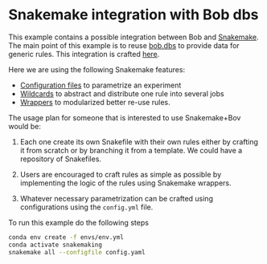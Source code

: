 # Snakemake integration with Bob dbs

This example contains a possible integration between Bob and [Snakemake](https://snakemake.readthedocs.io).
The main point of this example is to reuse [bob.dbs](https://www.idiap.ch/software/bob/docs/bob/docs/stable/#database-interfaces>) to provide data for generic rules.
This integration is crafted [here](https://github.com/tiagofrepereira2012/snakemaking/blob/master/5.bob.bio.dbs/snakemakedb.py).

Here we are using the following Snakemake features:

  - [Configuration files](https://snakemake.readthedocs.io/en/stable/snakefiles/configuration.html) to parametrize an experiment
  - [Wildcards](https://snakemake.readthedocs.io/en/stable/snakefiles/rules.html#wildcards) to abstract and distribute one rule into several jobs
  - [Wrappers](https://snakemake.readthedocs.io/en/stable/snakefiles/modularization.html#wrappers) to modularized better re-use rules.

 
The usage plan for someone that is interested to use Snakemake+Bov would be:

  1. Each one create its own Snakefile with their own rules either by crafting it from scratch or by branching it from a template. We could have a repository of Snakefiles.

  2. Users are encouraged to craft rules as simple as possible by implementing the logic of the rules using Snakemake wrappers.

  3. Whatever necessary parametrization can be crafted using configurations using the `config.yml` file.



To run this example do the following steps


```sh
conda env create -f envs/env.yml
conda activate snakemaking
snakemake all --configfile config.yaml
```


